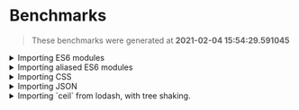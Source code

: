# Benchmarks
> These benchmarks were generated at **2021-02-04 15:54:29.591045**





<details>
  <summary>Importing ES6 modules</summary>

## What's being executed
> Code executed:
```tsx
import { subtract } from './helpers/math';


const x = 10;
const y = 5;
const r = subtract(x, y);
console.log(r);

```


  
<details>
  <summary>FJB - time: 0:00:00.001529, output size: 307 bytes</summary>

#### Output size
> The size of the output is:
```
307 bytes
```
#### Time
> The command:
```
/home/ianertson/workspace/fjb/fjb.out /home/ianertson/workspace/fjb/tests/src/test_projects/es6/index.js  > ./dist.js
````
> finished in:
```
0:00:00.001529
```
</details>


  
<details>
  <summary>esbuild - time: 0:00:00.003350, output size: 232 bytes</summary>

#### Output size
> The size of the output is:
```
232 bytes
```
#### Time
> The command:
```
/home/ianertson/workspace/fjb/benchmark/node_modules/.bin/esbuild /home/ianertson/workspace/fjb/tests/src/test_projects/es6/index.js  --bundle --outfile=./dist.js
````
> finished in:
```
0:00:00.003350
```
</details>


  
<details>
  <summary>parcel - time: 0:00:00.506153, output size: 1488 bytes</summary>

#### Output size
> The size of the output is:
```
1488 bytes
```
#### Time
> The command:
```
/home/ianertson/workspace/fjb/benchmark/node_modules/.bin/parcel build /home/ianertson/workspace/fjb/tests/src/test_projects/es6/index.js 
````
> finished in:
```
0:00:00.506153
```
</details>


  
<details>
  <summary>poi - time: 0:00:01.484139, output size: 5601 bytes</summary>

#### Output size
> The size of the output is:
```
5601 bytes
```
#### Time
> The command:
```
/home/ianertson/workspace/fjb/benchmark/node_modules/.bin/poi /home/ianertson/workspace/fjb/tests/src/test_projects/es6/index.js 
````
> finished in:
```
0:00:01.484139
```
</details>



#### Executed on
```
Architecture:                    x86_64
CPU op-mode(s):                  32-bit, 64-bit
Byte Order:                      Little Endian
Address sizes:                   39 bits physical, 48 bits virtual
CPU(s):                          16
On-line CPU(s) list:             0-15
Thread(s) per core:              2
Core(s) per socket:              8
Socket(s):                       1
NUMA node(s):                    1
Vendor ID:                       GenuineIntel
CPU family:                      6
Model:                           158
Model name:                      Intel(R) Core(TM) i9-9980HK CPU @ 2.40GHz
Stepping:                        13
CPU MHz:                         3940.369
CPU max MHz:                     5000.0000
CPU min MHz:                     800.0000
BogoMIPS:                        4800.00
Virtualization:                  VT-x
L1d cache:                       256 KiB
L1i cache:                       256 KiB
L2 cache:                        2 MiB
L3 cache:                        16 MiB
NUMA node0 CPU(s):               0-15
Vulnerability Itlb multihit:     KVM: Mitigation: VMX disabled
Vulnerability L1tf:              Not affected
Vulnerability Mds:               Not affected
Vulnerability Meltdown:          Not affected
Vulnerability Spec store bypass: Mitigation; Speculative Store Bypass disabled via prctl and seccomp
Vulnerability Spectre v1:        Mitigation; usercopy/swapgs barriers and __user pointer sanitization
Vulnerability Spectre v2:        Mitigation; Enhanced IBRS, IBPB conditional, RSB filling
Vulnerability Srbds:             Mitigation; TSX disabled
Vulnerability Tsx async abort:   Mitigation; TSX disabled
Flags:                           fpu vme de pse tsc msr pae mce cx8 apic sep mtrr pge mca cmov pat pse36 clflush dts acpi mmx fxsr sse sse2 ss ht tm pbe syscall nx pdpe1gb rdtscp lm constant_tsc art arch_perfmon pebs bts rep_good nopl xtopology nonstop_tsc cpuid aperfmperf pni pclmulqdq dtes64 monitor ds_cpl vmx est tm2 ssse3 sdbg fma cx16 xtpr pdcm pcid sse4_1 sse4_2 x2apic movbe popcnt tsc_deadline_timer aes xsave avx f16c rdrand lahf_lm abm 3dnowprefetch cpuid_fault epb invpcid_single ssbd ibrs ibpb stibp ibrs_enhanced tpr_shadow vnmi flexpriority ept vpid ept_ad fsgsbase tsc_adjust bmi1 avx2 smep bmi2 erms invpcid mpx rdseed adx smap clflushopt intel_pt xsaveopt xsavec xgetbv1 xsaves dtherm ida arat pln pts hwp hwp_notify hwp_act_window hwp_epp md_clear flush_l1d arch_capabilities

```
</details>

<details>
  <summary>Importing aliased ES6 modules</summary>

## What's being executed
> Code executed:
```tsx
import { multiply as mul } from './utils';


const r = mul(5, 5);

console.log(r);

```


  
<details>
  <summary>FJB - time: 0:00:00.001763, output size: 264 bytes</summary>

#### Output size
> The size of the output is:
```
264 bytes
```
#### Time
> The command:
```
/home/ianertson/workspace/fjb/fjb.out /home/ianertson/workspace/fjb/tests/src/test_projects/alias_imports/index.js  > ./dist.js
````
> finished in:
```
0:00:00.001763
```
</details>


  
<details>
  <summary>esbuild - time: 0:00:00.003976, output size: 214 bytes</summary>

#### Output size
> The size of the output is:
```
214 bytes
```
#### Time
> The command:
```
/home/ianertson/workspace/fjb/benchmark/node_modules/.bin/esbuild /home/ianertson/workspace/fjb/tests/src/test_projects/alias_imports/index.js  --bundle --outfile=./dist.js
````
> finished in:
```
0:00:00.003976
```
</details>


  
<details>
  <summary>parcel - time: 0:00:00.497094, output size: 1383 bytes</summary>

#### Output size
> The size of the output is:
```
1383 bytes
```
#### Time
> The command:
```
/home/ianertson/workspace/fjb/benchmark/node_modules/.bin/parcel build /home/ianertson/workspace/fjb/tests/src/test_projects/alias_imports/index.js 
````
> finished in:
```
0:00:00.497094
```
</details>


  
<details>
  <summary>poi - time: 0:00:01.489818, output size: 5354 bytes</summary>

#### Output size
> The size of the output is:
```
5354 bytes
```
#### Time
> The command:
```
/home/ianertson/workspace/fjb/benchmark/node_modules/.bin/poi /home/ianertson/workspace/fjb/tests/src/test_projects/alias_imports/index.js 
````
> finished in:
```
0:00:01.489818
```
</details>



#### Executed on
```
Architecture:                    x86_64
CPU op-mode(s):                  32-bit, 64-bit
Byte Order:                      Little Endian
Address sizes:                   39 bits physical, 48 bits virtual
CPU(s):                          16
On-line CPU(s) list:             0-15
Thread(s) per core:              2
Core(s) per socket:              8
Socket(s):                       1
NUMA node(s):                    1
Vendor ID:                       GenuineIntel
CPU family:                      6
Model:                           158
Model name:                      Intel(R) Core(TM) i9-9980HK CPU @ 2.40GHz
Stepping:                        13
CPU MHz:                         3715.743
CPU max MHz:                     5000.0000
CPU min MHz:                     800.0000
BogoMIPS:                        4800.00
Virtualization:                  VT-x
L1d cache:                       256 KiB
L1i cache:                       256 KiB
L2 cache:                        2 MiB
L3 cache:                        16 MiB
NUMA node0 CPU(s):               0-15
Vulnerability Itlb multihit:     KVM: Mitigation: VMX disabled
Vulnerability L1tf:              Not affected
Vulnerability Mds:               Not affected
Vulnerability Meltdown:          Not affected
Vulnerability Spec store bypass: Mitigation; Speculative Store Bypass disabled via prctl and seccomp
Vulnerability Spectre v1:        Mitigation; usercopy/swapgs barriers and __user pointer sanitization
Vulnerability Spectre v2:        Mitigation; Enhanced IBRS, IBPB conditional, RSB filling
Vulnerability Srbds:             Mitigation; TSX disabled
Vulnerability Tsx async abort:   Mitigation; TSX disabled
Flags:                           fpu vme de pse tsc msr pae mce cx8 apic sep mtrr pge mca cmov pat pse36 clflush dts acpi mmx fxsr sse sse2 ss ht tm pbe syscall nx pdpe1gb rdtscp lm constant_tsc art arch_perfmon pebs bts rep_good nopl xtopology nonstop_tsc cpuid aperfmperf pni pclmulqdq dtes64 monitor ds_cpl vmx est tm2 ssse3 sdbg fma cx16 xtpr pdcm pcid sse4_1 sse4_2 x2apic movbe popcnt tsc_deadline_timer aes xsave avx f16c rdrand lahf_lm abm 3dnowprefetch cpuid_fault epb invpcid_single ssbd ibrs ibpb stibp ibrs_enhanced tpr_shadow vnmi flexpriority ept vpid ept_ad fsgsbase tsc_adjust bmi1 avx2 smep bmi2 erms invpcid mpx rdseed adx smap clflushopt intel_pt xsaveopt xsavec xgetbv1 xsaves dtherm ida arat pln pts hwp hwp_notify hwp_act_window hwp_epp md_clear flush_l1d arch_capabilities

```
</details>

<details>
  <summary>Importing CSS</summary>

## What's being executed
> Code executed:
```tsx
import style from './style.css';


const cssEl = document.createElement('style')
cssEl.innerText = style;
document.head.appendChild(cssEl);

```


  
<details>
  <summary>FJB - time: 0:00:00.001546, output size: 476 bytes</summary>

#### Output size
> The size of the output is:
```
476 bytes
```
#### Time
> The command:
```
/home/ianertson/workspace/fjb/fjb.out /home/ianertson/workspace/fjb/tests/src/test_projects/css_import/index.js  > ./dist.js
````
> finished in:
```
0:00:00.001546
```
</details>


  
<details>
  <summary>esbuild - time: 0:00:00.004372, output size: 249 bytes</summary>

#### Output size
> The size of the output is:
```
249 bytes
```
#### Time
> The command:
```
/home/ianertson/workspace/fjb/benchmark/node_modules/.bin/esbuild /home/ianertson/workspace/fjb/tests/src/test_projects/css_import/index.js  --bundle --outfile=./dist.js
````
> finished in:
```
0:00:00.004372
```
</details>


  
<details>
  <summary>parcel - time: 0:00:00.523752, output size: 1383 bytes</summary>

#### Output size
> The size of the output is:
```
1383 bytes
```
#### Time
> The command:
```
/home/ianertson/workspace/fjb/benchmark/node_modules/.bin/parcel build /home/ianertson/workspace/fjb/tests/src/test_projects/css_import/index.js 
````
> finished in:
```
0:00:00.523752
```
</details>


  
<details>
  <summary>poi - time: 0:00:01.490223, output size: 18660 bytes</summary>

#### Output size
> The size of the output is:
```
18660 bytes
```
#### Time
> The command:
```
/home/ianertson/workspace/fjb/benchmark/node_modules/.bin/poi /home/ianertson/workspace/fjb/tests/src/test_projects/css_import/index.js 
````
> finished in:
```
0:00:01.490223
```
</details>



#### Executed on
```
Architecture:                    x86_64
CPU op-mode(s):                  32-bit, 64-bit
Byte Order:                      Little Endian
Address sizes:                   39 bits physical, 48 bits virtual
CPU(s):                          16
On-line CPU(s) list:             0-15
Thread(s) per core:              2
Core(s) per socket:              8
Socket(s):                       1
NUMA node(s):                    1
Vendor ID:                       GenuineIntel
CPU family:                      6
Model:                           158
Model name:                      Intel(R) Core(TM) i9-9980HK CPU @ 2.40GHz
Stepping:                        13
CPU MHz:                         3626.304
CPU max MHz:                     5000.0000
CPU min MHz:                     800.0000
BogoMIPS:                        4800.00
Virtualization:                  VT-x
L1d cache:                       256 KiB
L1i cache:                       256 KiB
L2 cache:                        2 MiB
L3 cache:                        16 MiB
NUMA node0 CPU(s):               0-15
Vulnerability Itlb multihit:     KVM: Mitigation: VMX disabled
Vulnerability L1tf:              Not affected
Vulnerability Mds:               Not affected
Vulnerability Meltdown:          Not affected
Vulnerability Spec store bypass: Mitigation; Speculative Store Bypass disabled via prctl and seccomp
Vulnerability Spectre v1:        Mitigation; usercopy/swapgs barriers and __user pointer sanitization
Vulnerability Spectre v2:        Mitigation; Enhanced IBRS, IBPB conditional, RSB filling
Vulnerability Srbds:             Mitigation; TSX disabled
Vulnerability Tsx async abort:   Mitigation; TSX disabled
Flags:                           fpu vme de pse tsc msr pae mce cx8 apic sep mtrr pge mca cmov pat pse36 clflush dts acpi mmx fxsr sse sse2 ss ht tm pbe syscall nx pdpe1gb rdtscp lm constant_tsc art arch_perfmon pebs bts rep_good nopl xtopology nonstop_tsc cpuid aperfmperf pni pclmulqdq dtes64 monitor ds_cpl vmx est tm2 ssse3 sdbg fma cx16 xtpr pdcm pcid sse4_1 sse4_2 x2apic movbe popcnt tsc_deadline_timer aes xsave avx f16c rdrand lahf_lm abm 3dnowprefetch cpuid_fault epb invpcid_single ssbd ibrs ibpb stibp ibrs_enhanced tpr_shadow vnmi flexpriority ept vpid ept_ad fsgsbase tsc_adjust bmi1 avx2 smep bmi2 erms invpcid mpx rdseed adx smap clflushopt intel_pt xsaveopt xsavec xgetbv1 xsaves dtherm ida arat pln pts hwp hwp_notify hwp_act_window hwp_epp md_clear flush_l1d arch_capabilities

```
</details>

<details>
  <summary>Importing JSON</summary>

## What's being executed
> Code executed:
```tsx
import people from './people.json';

console.log(people[0].first_name);

```


  
<details>
  <summary>FJB - time: 0:00:00.001643, output size: 1185 bytes</summary>

#### Output size
> The size of the output is:
```
1185 bytes
```
#### Time
> The command:
```
/home/ianertson/workspace/fjb/fjb.out /home/ianertson/workspace/fjb/tests/src/test_projects/json_import/index.js  > ./dist.js
````
> finished in:
```
0:00:00.001643
```
</details>


  
<details>
  <summary>esbuild - time: 0:00:00.004167, output size: 1003 bytes</summary>

#### Output size
> The size of the output is:
```
1003 bytes
```
#### Time
> The command:
```
/home/ianertson/workspace/fjb/benchmark/node_modules/.bin/esbuild /home/ianertson/workspace/fjb/tests/src/test_projects/json_import/index.js  --bundle --outfile=./dist.js
````
> finished in:
```
0:00:00.004167
```
</details>


  
<details>
  <summary>parcel - time: 0:00:00.498948, output size: 1822 bytes</summary>

#### Output size
> The size of the output is:
```
1822 bytes
```
#### Time
> The command:
```
/home/ianertson/workspace/fjb/benchmark/node_modules/.bin/parcel build /home/ianertson/workspace/fjb/tests/src/test_projects/json_import/index.js 
````
> finished in:
```
0:00:00.498948
```
</details>


  
<details>
  <summary>poi - time: 0:00:01.491400, output size: 5936 bytes</summary>

#### Output size
> The size of the output is:
```
5936 bytes
```
#### Time
> The command:
```
/home/ianertson/workspace/fjb/benchmark/node_modules/.bin/poi /home/ianertson/workspace/fjb/tests/src/test_projects/json_import/index.js 
````
> finished in:
```
0:00:01.491400
```
</details>



#### Executed on
```
Architecture:                    x86_64
CPU op-mode(s):                  32-bit, 64-bit
Byte Order:                      Little Endian
Address sizes:                   39 bits physical, 48 bits virtual
CPU(s):                          16
On-line CPU(s) list:             0-15
Thread(s) per core:              2
Core(s) per socket:              8
Socket(s):                       1
NUMA node(s):                    1
Vendor ID:                       GenuineIntel
CPU family:                      6
Model:                           158
Model name:                      Intel(R) Core(TM) i9-9980HK CPU @ 2.40GHz
Stepping:                        13
CPU MHz:                         3919.934
CPU max MHz:                     5000.0000
CPU min MHz:                     800.0000
BogoMIPS:                        4800.00
Virtualization:                  VT-x
L1d cache:                       256 KiB
L1i cache:                       256 KiB
L2 cache:                        2 MiB
L3 cache:                        16 MiB
NUMA node0 CPU(s):               0-15
Vulnerability Itlb multihit:     KVM: Mitigation: VMX disabled
Vulnerability L1tf:              Not affected
Vulnerability Mds:               Not affected
Vulnerability Meltdown:          Not affected
Vulnerability Spec store bypass: Mitigation; Speculative Store Bypass disabled via prctl and seccomp
Vulnerability Spectre v1:        Mitigation; usercopy/swapgs barriers and __user pointer sanitization
Vulnerability Spectre v2:        Mitigation; Enhanced IBRS, IBPB conditional, RSB filling
Vulnerability Srbds:             Mitigation; TSX disabled
Vulnerability Tsx async abort:   Mitigation; TSX disabled
Flags:                           fpu vme de pse tsc msr pae mce cx8 apic sep mtrr pge mca cmov pat pse36 clflush dts acpi mmx fxsr sse sse2 ss ht tm pbe syscall nx pdpe1gb rdtscp lm constant_tsc art arch_perfmon pebs bts rep_good nopl xtopology nonstop_tsc cpuid aperfmperf pni pclmulqdq dtes64 monitor ds_cpl vmx est tm2 ssse3 sdbg fma cx16 xtpr pdcm pcid sse4_1 sse4_2 x2apic movbe popcnt tsc_deadline_timer aes xsave avx f16c rdrand lahf_lm abm 3dnowprefetch cpuid_fault epb invpcid_single ssbd ibrs ibpb stibp ibrs_enhanced tpr_shadow vnmi flexpriority ept vpid ept_ad fsgsbase tsc_adjust bmi1 avx2 smep bmi2 erms invpcid mpx rdseed adx smap clflushopt intel_pt xsaveopt xsavec xgetbv1 xsaves dtherm ida arat pln pts hwp hwp_notify hwp_act_window hwp_epp md_clear flush_l1d arch_capabilities

```
</details>

<details>
  <summary>Importing `ceil` from lodash, with tree shaking.</summary>

## What's being executed
> Code executed:
```tsx
import { ceil } from 'lodash';


console.log(ceil(25.443));

```


  
<details>
  <summary>esbuild - time: 0:00:00.019917, output size: 222632 bytes</summary>

#### Output size
> The size of the output is:
```
222632 bytes
```
#### Time
> The command:
```
/home/ianertson/workspace/fjb/benchmark/node_modules/.bin/esbuild /home/ianertson/workspace/fjb/tests/src/test_projects/with_lodash/index.js  --bundle --outfile=./dist.js
````
> finished in:
```
0:00:00.019917
```
</details>


  
<details>
  <summary>FJB - time: 0:00:00.169287, output size: 2320 bytes</summary>

#### Output size
> The size of the output is:
```
2320 bytes
```
#### Time
> The command:
```
/home/ianertson/workspace/fjb/fjb.out /home/ianertson/workspace/fjb/tests/src/test_projects/with_lodash/index.js  > ./dist.js
````
> finished in:
```
0:00:00.169287
```
</details>


  
<details>
  <summary>parcel - time: 0:00:00.532415, output size: 94714 bytes</summary>

#### Output size
> The size of the output is:
```
94714 bytes
```
#### Time
> The command:
```
/home/ianertson/workspace/fjb/benchmark/node_modules/.bin/parcel build /home/ianertson/workspace/fjb/tests/src/test_projects/with_lodash/index.js 
````
> finished in:
```
0:00:00.532415
```
</details>


  
<details>
  <summary>poi - time: 0:00:01.540517, output size: 549705 bytes</summary>

#### Output size
> The size of the output is:
```
549705 bytes
```
#### Time
> The command:
```
/home/ianertson/workspace/fjb/benchmark/node_modules/.bin/poi /home/ianertson/workspace/fjb/tests/src/test_projects/with_lodash/index.js 
````
> finished in:
```
0:00:01.540517
```
</details>



#### Executed on
```
Architecture:                    x86_64
CPU op-mode(s):                  32-bit, 64-bit
Byte Order:                      Little Endian
Address sizes:                   39 bits physical, 48 bits virtual
CPU(s):                          16
On-line CPU(s) list:             0-15
Thread(s) per core:              2
Core(s) per socket:              8
Socket(s):                       1
NUMA node(s):                    1
Vendor ID:                       GenuineIntel
CPU family:                      6
Model:                           158
Model name:                      Intel(R) Core(TM) i9-9980HK CPU @ 2.40GHz
Stepping:                        13
CPU MHz:                         1000.046
CPU max MHz:                     5000.0000
CPU min MHz:                     800.0000
BogoMIPS:                        4800.00
Virtualization:                  VT-x
L1d cache:                       256 KiB
L1i cache:                       256 KiB
L2 cache:                        2 MiB
L3 cache:                        16 MiB
NUMA node0 CPU(s):               0-15
Vulnerability Itlb multihit:     KVM: Mitigation: VMX disabled
Vulnerability L1tf:              Not affected
Vulnerability Mds:               Not affected
Vulnerability Meltdown:          Not affected
Vulnerability Spec store bypass: Mitigation; Speculative Store Bypass disabled via prctl and seccomp
Vulnerability Spectre v1:        Mitigation; usercopy/swapgs barriers and __user pointer sanitization
Vulnerability Spectre v2:        Mitigation; Enhanced IBRS, IBPB conditional, RSB filling
Vulnerability Srbds:             Mitigation; TSX disabled
Vulnerability Tsx async abort:   Mitigation; TSX disabled
Flags:                           fpu vme de pse tsc msr pae mce cx8 apic sep mtrr pge mca cmov pat pse36 clflush dts acpi mmx fxsr sse sse2 ss ht tm pbe syscall nx pdpe1gb rdtscp lm constant_tsc art arch_perfmon pebs bts rep_good nopl xtopology nonstop_tsc cpuid aperfmperf pni pclmulqdq dtes64 monitor ds_cpl vmx est tm2 ssse3 sdbg fma cx16 xtpr pdcm pcid sse4_1 sse4_2 x2apic movbe popcnt tsc_deadline_timer aes xsave avx f16c rdrand lahf_lm abm 3dnowprefetch cpuid_fault epb invpcid_single ssbd ibrs ibpb stibp ibrs_enhanced tpr_shadow vnmi flexpriority ept vpid ept_ad fsgsbase tsc_adjust bmi1 avx2 smep bmi2 erms invpcid mpx rdseed adx smap clflushopt intel_pt xsaveopt xsavec xgetbv1 xsaves dtherm ida arat pln pts hwp hwp_notify hwp_act_window hwp_epp md_clear flush_l1d arch_capabilities

```
</details>
